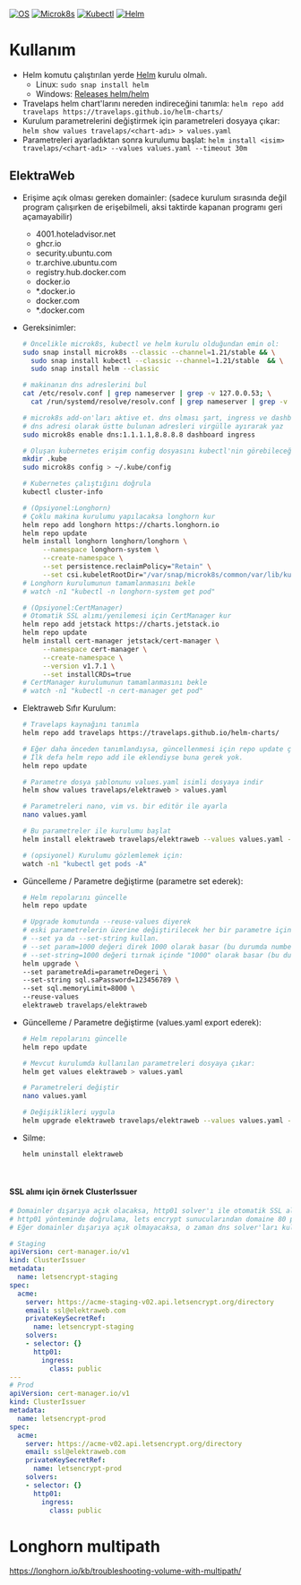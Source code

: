 
[![OS](https://img.shields.io/badge/ubuntu-20.04.4-red?style=flat-square&logo=ubuntu)](https://releases.ubuntu.com/20.04/)
[![Microk8s](https://img.shields.io/badge/microk8s-1.21-red?style=flat-square&logo=canonical)](https://microk8s.io/resources)
[![Kubectl](https://img.shields.io/badge/kubectl-1.21-blue?style=flat-square&logo=kubernetes)](https://kubernetes.io/docs/tasks/tools/)
[![Helm](https://img.shields.io/badge/Helm-blue?style=flat-square&logo=helm)](https://helm.sh/)
# Kullanım

- Helm komutu çalıştırılan yerde [Helm](https://helm.sh) kurulu olmalı.
  - Linux: `sudo snap install helm`
  - Windows: [Releases helm/helm](https://github.com/helm/helm/releases/latest)
- Travelaps helm chart'larını nereden indireceğini tanımla:
  `helm repo add travelaps https://travelaps.github.io/helm-charts/`
- Kurulum parametrelerini değiştirmek için parametreleri dosyaya çıkar:
  `helm show values travelaps/<chart-adı> > values.yaml`
- Parametreleri ayarladıktan sonra kurulumu başlat:
  `helm install <isim> travelaps/<chart-adı> --values values.yaml --timeout 30m`
  
## ElektraWeb

- Erişime açık olması gereken domainler: (sadece kurulum sırasında değil program çalışırken de erişebilmeli, aksi taktirde kapanan programı geri açamayabilir)
  - 4001.hoteladvisor.net
  - ghcr.io
  - security.ubuntu.com
  - tr.archive.ubuntu.com
  - registry.hub.docker.com
  - docker.io
  - *.docker.io
  - docker.com
  - *.docker.com

- Gereksinimler:
    ```bash
    # Öncelikle microk8s, kubectl ve helm kurulu olduğundan emin ol:
    sudo snap install microk8s --classic --channel=1.21/stable && \
      sudo snap install kubectl --classic --channel=1.21/stable  && \
      sudo snap install helm --classic
    ```
    ```bash
    # makinanın dns adreslerini bul
    cat /etc/resolv.conf | grep nameserver | grep -v 127.0.0.53; \
      cat /run/systemd/resolve/resolv.conf | grep nameserver | grep -v 127.0.0.53
    ```
    ```bash 
    # microk8s add-on'ları aktive et. dns olması şart, ingress ve dashboard opsiyonel
    # dns adresi olarak üstte bulunan adresleri virgülle ayırarak yaz
    sudo microk8s enable dns:1.1.1.1,8.8.8.8 dashboard ingress
    
    # Oluşan kubernetes erişim config dosyasını kubectl'nin görebileceği yere dump et
    mkdir .kube
    sudo microk8s config > ~/.kube/config
    
    # Kubernetes çalıştığını doğrula
    kubectl cluster-info
  
    # (Opsiyonel:Longhorn)
    # Çoklu makina kurulumu yapılacaksa longhorn kur
    helm repo add longhorn https://charts.longhorn.io
    helm repo update
    helm install longhorn longhorn/longhorn \
         --namespace longhorn-system \
         --create-namespace \
         --set persistence.reclaimPolicy="Retain" \
         --set csi.kubeletRootDir="/var/snap/microk8s/common/var/lib/kubelet"
    # Longhorn kurulumunun tamamlanmasını bekle
    # watch -n1 "kubectl -n longhorn-system get pod"
  
    # (Opsiyonel:CertManager)
    # Otomatik SSL alımı/yenilemesi için CertManager kur
    helm repo add jetstack https://charts.jetstack.io
    helm repo update
    helm install cert-manager jetstack/cert-manager \
         --namespace cert-manager \
         --create-namespace \
         --version v1.7.1 \
         --set installCRDs=true
    # CertManager kurulumunun tamamlanmasını bekle
    # watch -n1 "kubectl -n cert-manager get pod"
    ```

- Elektraweb Sıfır Kurulum:
    ```bash
    # Travelaps kaynağını tanımla
    helm repo add travelaps https://travelaps.github.io/helm-charts/
    
    # Eğer daha önceden tanımlandıysa, güncellenmesi için repo update çalıştır.
    # İlk defa helm repo add ile eklendiyse buna gerek yok.
    helm repo update

    # Parametre dosya şablonunu values.yaml isimli dosyaya indir
    helm show values travelaps/elektraweb > values.yaml

    # Parametreleri nano, vim vs. bir editör ile ayarla
    nano values.yaml

    # Bu parametreler ile kurulumu başlat
    helm install elektraweb travelaps/elektraweb --values values.yaml --timeout 120m

    # (opsiyonel) Kurulumu gözlemlemek için:
    watch -n1 "kubectl get pods -A"
    ```
- Güncelleme / Parametre değiştirme (parametre set ederek):
    ```bash
    # Helm repolarını güncelle
    helm repo update
    
    # Upgrade komutunda --reuse-values diyerek
    # eski parametrelerin üzerine değiştirilecek her bir parametre için
    # --set ya da --set-string kullan.
    # --set param=1000 değeri direk 1000 olarak basar (bu durumda number olur)
    # --set-string=1000 değeri tırnak içinde "1000" olarak basar (bu durumda string olur)
    helm upgrade \
    --set parametreAdi=parametreDegeri \
    --set-string sql.saPassword=123456789 \
    --set sql.memoryLimit=8000 \
    --reuse-values
    elektraweb travelaps/elektraweb
- Güncelleme / Parametre değiştirme (values.yaml export ederek):
    ```bash
    # Helm repolarını güncelle
    helm repo update
    
    # Mevcut kurulumda kullanılan parametreleri dosyaya çıkar:
    helm get values elektraweb > values.yaml

    # Parametreleri değiştir
    nano values.yaml

    # Değişiklikleri uygula
    helm upgrade elektraweb travelaps/elektraweb --values values.yaml --timeout 120m
    ```
- Silme:
    ```bash
    helm uninstall elektraweb
    ```

<br>

#### SSL alımı için örnek ClusterIssuer

```yaml
# Domainler dışarıya açık olacaksa, http01 solver'ı ile otomatik SSL alınabilir.
# http01 yönteminde doğrulama, lets encrypt sunucularından domaine 80 portundan istek atılarak yapılır.
# Eğer domainler dışarıya açık olmayacaksa, o zaman dns solver'ları kullanılmalı.

# Staging
apiVersion: cert-manager.io/v1
kind: ClusterIssuer
metadata:
  name: letsencrypt-staging
spec:
  acme:
    server: https://acme-staging-v02.api.letsencrypt.org/directory
    email: ssl@elektraweb.com
    privateKeySecretRef:
      name: letsencrypt-staging
    solvers:
    - selector: {}
      http01:
        ingress:
          class: public
---
# Prod
apiVersion: cert-manager.io/v1
kind: ClusterIssuer
metadata:
  name: letsencrypt-prod
spec:
  acme:
    server: https://acme-v02.api.letsencrypt.org/directory
    email: ssl@elektraweb.com
    privateKeySecretRef:
      name: letsencrypt-prod
    solvers:
    - selector: {}
      http01:
        ingress:
          class: public
```
# Longhorn multipath
  https://longhorn.io/kb/troubleshooting-volume-with-multipath/
  
